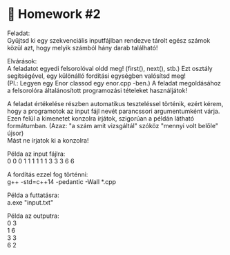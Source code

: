 # 📓 Homework #2
Feladat:  
Gyűjtsd ki egy szekvenciális inputfájlban rendezve tárolt egész számok közül azt, hogy melyik számból hány darab található!  
  
Elvárások:  
A feladatot egyedi felsorolóval oldd meg! (first(), next(), stb.) Ezt osztály segítségével, egy különálló fordítási egységben valósítsd meg!  
(Pl.: Legyen egy Enor classod egy enor.cpp -ben.) A feladat megoldásához a felsorolóra általánosított programozási tételeket használjátok!  
  
A feladat értékelése részben automatikus teszteléssel történik, ezért kérem, hogy a programotok az input fájl nevét parancssori argumentumként várja.   
Ezen felül a kimenetet konzolra írjátok, szigorúan a példán látható formátumban. (Azaz: "a szám amit vizsgáltál" szóköz "mennyi volt belőle" újsor)  
Mást ne írjatok ki a konzolra!  
  
Példa az input fájlra:  
0 0 0 1 1 1 1 1 1 3 3 3 6 6  
  
A fordítás ezzel fog történni:  
g++ -std=c++14 -pedantic -Wall *.cpp  
  
Példa a futtatásra:  
a.exe "input.txt"  
  
Példa az outputra:  
0 3  
1 6  
3 3  
6 2 
